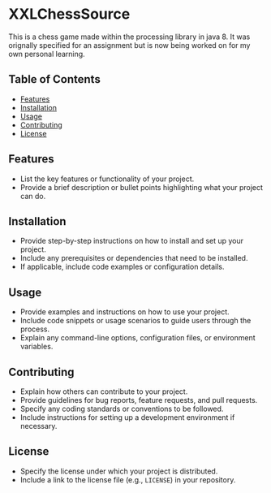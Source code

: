 # XXLChessSource

This is a chess game made within the processing library in java 8. It was orignally
specified for an assignment but is now being worked on for my own personal learning.

## Table of Contents

- [Features](#features)
- [Installation](#installation)
- [Usage](#usage)
- [Contributing](#contributing)
- [License](#license)

## Features

- List the key features or functionality of your project.
- Provide a brief description or bullet points highlighting what your project can do.

## Installation

- Provide step-by-step instructions on how to install and set up your project.
- Include any prerequisites or dependencies that need to be installed.
- If applicable, include code examples or configuration details.

## Usage

- Provide examples and instructions on how to use your project.
- Include code snippets or usage scenarios to guide users through the process.
- Explain any command-line options, configuration files, or environment variables.

## Contributing

- Explain how others can contribute to your project.
- Provide guidelines for bug reports, feature requests, and pull requests.
- Specify any coding standards or conventions to be followed.
- Include instructions for setting up a development environment if necessary.

## License

- Specify the license under which your project is distributed.
- Include a link to the license file (e.g., `LICENSE`) in your repository.

